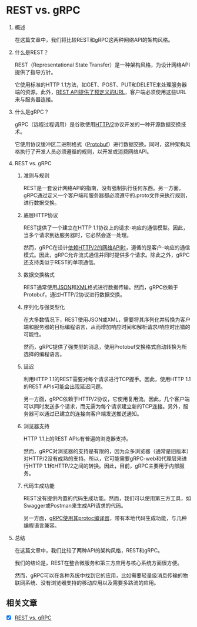 # REST vs. gRPC

1. 概述

    在这篇文章中，我们将比较REST和gRPC这两种网络API的架构风格。

2. 什么是REST？

    REST（Representational State Transfer）是一种架构风格，为设计网络API提供了指导方针。

    它使用标准的HTTP 1.1方法，如GET、POST、PUT和DELETE来处理服务器端的资源。此外，[REST API提供了预定义的URL](https://www.baeldung.com/building-a-restful-web-service-with-spring-and-java-based-configuration)，客户端必须使用这些URL来与服务器连接。

3. 什么是gRPC？

    gRPC（远程过程调用）是谷歌使用[HTTP/2](https://www.baeldung.com/netty-http2)协议开发的一种开源数据交换技术。

    它使用协议缓冲区二进制格式（[Protobuf](https://www.baeldung.com/spring-rest-api-with-protocol-buffers#1-introduction-to-protocol-buffers)）进行数据交换。同时，这种架构风格执行了开发人员必须遵循的规则，以开发或消费网络API。

4. REST vs. gRPC

    1. 准则与规则

        REST是一套设计网络API的指南，没有强制执行任何东西。另一方面，gRPC通过定义一个客户端和服务器都必须遵守的.proto文件来执行规则，进行数据交换。

    2. 底层HTTP协议

        REST提供了一个建立在HTTP 1.1协议上的请求-响应的通信模型。因此，当多个请求到达服务器时，它必然会逐一处理。

        然而，gRPC在设计[依赖HTTP/2的网络API时](https://www.baeldung.com/java-9-http-client)，遵循的是客户-响应的通信模式。因此，gRPC允许流式通信并同时提供多个请求。除此之外，gRPC还支持类似于REST的单项通信。

    3. 数据交换格式

        REST通常使用[JSON](https://www.baeldung.com/java-json)和[XML](https://www.baeldung.com/jackson-xml-serialization-and-deserialization)格式进行数据传输。然而，gRPC依赖于Protobuf，通过HTTP/2协议进行数据交换。

    4. 序列化与强类型化

        在大多数情况下，REST使用JSON或XML，需要将其序列化并转换为客户端和服务器的目标编程语言，从而增加响应时间和解析请求/响应时出错的可能性。

        然而，gRPC提供了强类型的消息，使用Protobuf交换格式自动转换为所选择的编程语言。

    5. 延迟

        利用HTTP 1.1的REST需要对每个请求进行TCP握手。因此，使用HTTP 1.1的REST APIs可能会出现延迟问题。

        另一方面，gRPC依赖于HTTP/2协议，它使用复用流。因此，几个客户端可以同时发送多个请求，而无需为每个请求建立新的TCP连接。另外，服务器可以通过已建立的连接向客户端发送推送通知。

    6. 浏览器支持

        HTTP 1.1上的REST APIs有普遍的浏览器支持。

        然而，gRPC对浏览器的支持是有限的，因为众多浏览器（通常是旧版本）对HTTP/2没有成熟的支持。所以，它可能需要gRPC-web和代理层来进行HTTP 1.1和HTTP/2之间的转换。因此，目前，gRPC主要用于内部服务。

    7. 代码生成功能

        REST没有提供内置的代码生成功能。然而，我们可以使用第三方工具，如Swagger或Postman来生成API请求的代码。

        另一方面，[gRPC使用其protoc编译器](https://www.baeldung.com/grpc-introduction#1-using-protocol-buffer-compiler)，带有本地代码生成功能，与几种编程语言兼容。

5. 总结

    在这篇文章中，我们比较了两种API的架构风格，REST和gRPC。

    我们的结论是，REST在整合微服务和第三方应用与核心系统方面很方便。

    然而，gRPC可以在各种系统中找到它的应用，比如需要轻量级消息传输的物联网系统、没有浏览器支持的移动应用以及需要多路流的应用。

## 相关文章

- [x] [REST vs. gRPC](https://www.baeldung.com/rest-vs-grpc)
